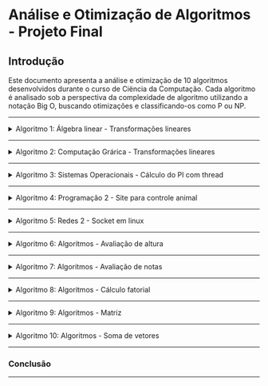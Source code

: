 # Análise e Otimização de Algoritmos - Projeto Final

## Introdução

Este documento apresenta a análise e otimização de 10 algoritmos desenvolvidos durante o curso de Ciëncia da Computação. Cada algoritmo é analisado sob a perspectiva da complexidade de algoritmo utilizando a notação Big O, buscando otimizações e classificando-os como P ou NP.

---

<details>
<summary>Algoritmo 1: Álgebra linear - Transformações lineares</summary>

### Descrição

Breve descrição do algoritmo.

### Análise de Complexidade

Análise detalhada da complexidade utilizando a notação Big O.

### Otimizações Propostas

Descrição das otimizações identificadas.

### Classificação: P ou NP

Justificativa da classificação como P ou NP.

</details>

---

<details>
<summary>Algoritmo 2: Computação Grárica - Transformações lineares</summary>

### Descrição

Breve descrição do algoritmo.

### Análise de Complexidade

Análise detalhada da complexidade utilizando a notação Big O.

### Otimizações Propostas

Descrição das otimizações identificadas.

### Classificação: P ou NP

Justificativa da classificação como P ou NP.

</details>

---

<details>
<summary>Algoritmo 3: Sistemas Operacionais - Cálculo do PI com thread</summary>

### Descrição

Breve descrição do algoritmo.

### Análise de Complexidade

Análise detalhada da complexidade utilizando a notação Big O.

### Otimizações Propostas

Descrição das otimizações identificadas.

### Classificação: P ou NP

Justificativa da classificação como P ou NP.

</details>

---

<details>
<summary>Algoritmo 4: Programação 2 - Site para controle animal</summary>

### Descrição

Breve descrição do algoritmo.

### Análise de Complexidade

Análise detalhada da complexidade utilizando a notação Big O.

### Otimizações Propostas

Descrição das otimizações identificadas.

### Classificação: P ou NP

Justificativa da classificação como P ou NP.

</details>

---

<details>
<summary>Algoritmo 5: Redes 2 - Socket em linux</summary>

### Descrição

Breve descrição do algoritmo.

### Análise de Complexidade

Análise detalhada da complexidade utilizando a notação Big O.

### Otimizações Propostas

Descrição das otimizações identificadas.

### Classificação: P ou NP

Justificativa da classificação como P ou NP.

</details>

---

<details>
<summary>Algoritmo 6: Algoritmos - Avaliação de altura</summary>

### Descrição

Código feito em C que recebe altura de 5 pessoas onde vão ser imprimidas: A maior altura, a média das alturas e as pessoas com altura maior que 2 metros.

### Análise de Complexidades

A complexidade do algoritmo é O(N), que neste caso é o número de iterações do loop (N=5).

### Otimizações Propostas

A quantidade de entradas é fixa, logo poderia ser definida como uma constante.
A entrada de dados poderia ser validada para não ocasionar possíveis erros.
A variável 'cont' poderia ser apenas declarada no loop pois ela é usada somente nele, mantendo o escopo.
A variável 'media' poderia ser eliminada, podendo ser calculada a média das alturas diretamente ao imprimir o resultado para o usuário.

### Classificação: P ou NP

Dado que o algoritmo executa em tempo constante e não há nenhum problema de decisão intrínseco ou complexidade crescente com o aumento do tamanho da entrada, ele se qualifica como um problema P.

</details>

---

<details>
<summary>Algoritmo 7: Algoritmos - Avaliação de notas</summary>

### Descrição

Código em C que recebe duas notas de três alunos, e ele vai dizer se os alunos são aprovados ou não e depois ele vai dizer quantos alunos foram aprovados, reprovados ou estão de recuperação dos três alunos.

### Análise de Complexidade

A complexidade deste algoritmo é linear O(n), onde n é o número de iterações do loop (neste caso, 3).

### Otimizações Propostas

O loop “while” poderia ser substituído polo loop “for” como a variável “cont” é usado somente dentro do loop “while” daí a gente poderia declarar-la diretamente dentro do loop “for”. A variável “media” poderia ser usada como uma variável local, daí o programa ficaria com menos linhas de código.
Poderia ter também uma outra verificação para verificar se a média vai além de 10.

### Classificação: P ou NP

Este algoritmo é de classe P porque o tempo de execução aumenta linearmente com o tamanho da entrada. A entrada neste contexto específico não influencia o desempenho de maneira significativa.

</details>

---

<details>
<summary>Algoritmo 8: Algoritmos - Cálculo fatorial</summary>

### Descrição

Código feito em C que calcula o fatorial de um número.

### Análise de Complexidade

A complexidade desse algoritmo pode ser representada como O(N), onde N é o valor do número inserido. Isso ocorre porque o loop while é executado N vezes, onde N é o valor do número inserido. 

### Otimizações Propostas

Poderia usar uma verificação para avaliar se o número digitado é negativo, caso seja, ele retorna uma mensagem.

### Classificação: P ou NP

Este algoritmo é de classe P, pois o tempo de execução é polinomial em relação ao tamanho da entrada, seguindo a definição da classe P na teoria da complexidade computacional.

</details>

---

<details>
<summary>Algoritmo 9: Algoritmos - Matriz</summary>

### Descrição

Código feito em C, dada a entrada de uma matriz quatro por quatro ele a imprime para o usuário.

### Análise de Complexidade

A complexidade deste algoritmo é Quadrática O(n²).

### Otimizações Propostas

Pode ser útil incluir verificações para garantir que a entrada do usuário seja válida. Por exemplo, garantir que o usuário insira valores numéricos e não caracteres.

### Classificação: P ou NP

Este algoritmo é um exemplo de algoritmo de complexidade polinomial. O motivo é que o tempo de execução cresce de maneira polinomial com o tamanho da entrada.

</details>

---

<details>
<summary>Algoritmo 10: Algoritmos - Soma de vetores</summary>

### Descrição

Código feito em python, ele faz a soma de dois vetores e imprime o vetor resultante.

### Análise de Complexidade

A complexidade é linear, O(N), onde N é o tamanho dos vetores (que é constante neste caso, 7).

### Otimizações Propostas

Pode-se otimizar o código utilizando uma funçõe nativa do Python, como "zip" para percorrer simultaneamente os elementos dos vetores.

### Classificação: P ou NP

Algoritmos lineares são classificados como P (Polinomial), pois seu tempo de execução é proporcional ao tamanho da entrada.

</details>

---

### Conclusão

---

